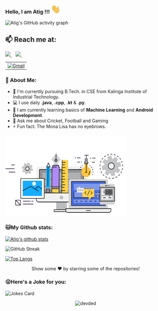### Hello, I am Atig !!! <img src="https://raw.githubusercontent.com/ABSphreak/ABSphreak/master/gifs/Hi.gif" width="30px">


![Atig's GitHub activity graph](https://activity-graph.herokuapp.com/graph?username=AtigPurohit&theme=react-dark&hide_border=true&area=true)

## 📫 Reach me at:

<table>
  <tr>
    <a href="https://www.linkedin.com/in/atig-purohit-a83233183/">
    <img src="https://img.shields.io/badge/linkedin-%230077B5.svg?&style=for-the-badge&logo=linkedin&logoColor=white" />
  </a>&nbsp;&nbsp;
   <td><a href="mailto:itsthechamp0074@mgail.com"><img src="https://img.shields.io/badge/Gmail-D14836?style=for-the-badge&logo=gmail&logoColor=white" alt="Gmail"></a></td>
  <a href="https://www.instagram.com/x.___mysterious___.x/">
    <img src="https://img.shields.io/badge/instagram-%23E4405F.svg?&style=for-the-badge&logo=instagram&logoColor=white" />        
  </a>&nbsp;&nbsp;
</table>

### 🤵 About Me:
 
- 🏦 I'm currently pursuing B.Tech. in CSE from Kalinga Institute of Industrial Technology.
- 💻 I use daily **.java**, **.cpp**, **.kt** & **.py**.
- 🌱 I am currently learning basics of **Machine Learning** and **Android Development**.
- 💬 Ask me about Cricket, Football and Gaming
- ⚡ Fun fact: The Mona Lisa has no eyebrows.  

<img align="bottom" alt="GIF" src="https://github.com/AtigPurohit/AtigPurohit/blob/main/ColorlessBitesizedKob-max-1mb.gif" width="378" height="253" />


### 🐱My Github stats:

<a href="https://github.com/AtigPurohit">
 <img align="center" src="https://github-readme-stats.vercel.app/api?username=AtigPurohit&show_icons=true&theme=dark&line_height=27&title_color=2EDDD5&bg_color=000000&hide_border=1" alt="Atig's github stats"/>
</a>

![GitHub Streak](https://github-readme-streak-stats.herokuapp.com?user=AtigPurohit&theme=great-gatsby&hide_border=true&sideNums=2EDDD5&background=000000&ring=1CC6DD&border=DD2727&currStreakNum=2ACBDD)

[![Top Langs](https://github-readme-stats.vercel.app/api/top-langs/?username=AtigPurohit&layout=compact&text_color=daf7dc&bg_color=000000)](https://github.com/anuraghazra/github-readme-stats)

<div align="center">
  
Show some ❤️ by starring some of the repositories!

</div>

### 😜Here's a Joke for you:
<img align="center" src="https://readme-jokes.vercel.app/api" alt="Jokes Card" />

<br>
<p align="center"> <img src="https://komarev.com/ghpvc/?username=AtigPurohit" alt="devded" /> </p>
